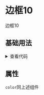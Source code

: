 <!-- 加载 demo 组件 start -->
<script setup>
import demo from './demo.vue'
</script>
<!-- 加载 demo 组件 end -->

<!-- 正文开始 -->

# 边框10

边框10

## 基础用法
<ClientOnly>
  <demo />
</ClientOnly>
<details>
<summary>查看代码</summary>

<<< @/Border/BorderBox10/demo.vue

</details>

## 属性
`color`同上述组件
